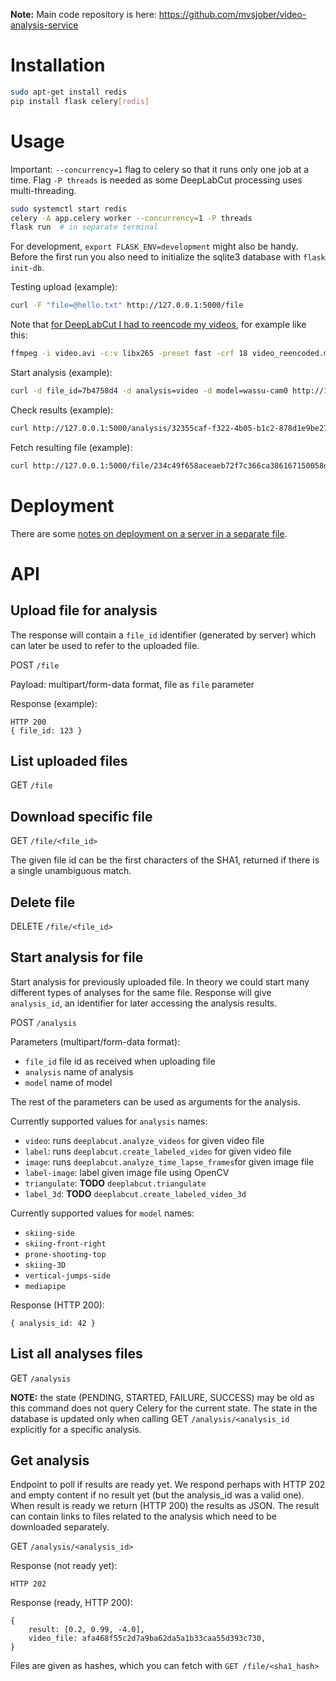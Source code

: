 **Note:** Main code repository is here:
<https://github.com/mvsjober/video-analysis-service>

# Installation

```bash
sudo apt-get install redis
pip install flask celery[redis]
```

# Usage

Important: `--concurrency=1` flag to celery so that it runs only one job at a
time. Flag `-P threads` is needed as some DeepLabCut processing uses multi-threading.

```bash
sudo systemctl start redis
celery -A app.celery worker --concurrency=1 -P threads
flask run  # in separate terminal
```

For development, `export FLASK_ENV=development` might also be handy. Before the
first run you also need to initialize the sqlite3 database with `flask init-db`.

Testing upload (example):

```bash
curl -F "file=@hello.txt" http://127.0.0.1:5000/file
```

Note that [for DeepLabCut I had to reencode my videos][reencode], for example
like this:

```bash
ffmpeg -i video.avi -c:v libx265 -preset fast -crf 18 video_reencoded.mp4
```

Start analysis (example):

```bash
curl -d file_id=7b4758d4 -d analysis=video -d model=wassu-cam0 http://127.0.0.1:5000/analysis
```

Check results (example):

```bash
curl http://127.0.0.1:5000/analysis/32355caf-f322-4b05-b1c2-878d1e9be272
```

Fetch resulting file (example):

```bash
curl http://127.0.0.1:5000/file/234c49f658aceaeb72f7c366ca386167150058d3 -o output.mp4
```


# Deployment

There are some [notes on deployment on a server in a separate file](deployment.md).

# API

## Upload file for analysis

The response will contain a `file_id` identifier (generated by server) which can
later be used to refer to the uploaded file.

POST `/file`

Payload: multipart/form-data format, file as `file` parameter

Response (example):

    HTTP 200
    { file_id: 123 }
    
## List uploaded files

GET `/file`

## Download specific file

GET `/file/<file_id>`

The given file id can be the first characters of the SHA1, returned if there is
a single unambiguous match.

## Delete file

DELETE `/file/<file_id>`


## Start analysis for file

Start analysis for previously uploaded file. In theory we could start many
different types of analyses for the same file. Response will give `analysis_id`,
an identifier for later accessing the analysis results.

POST `/analysis`

Parameters (multipart/form-data format):

- `file_id` file id as received when uploading file
- `analysis` name of analysis
- `model` name of model

The rest of the parameters can be used as arguments for the analysis.

Currently supported values for `analysis` names:

- `video`: runs `deeplabcut.analyze_videos` for given video file
- `label`: runs `deeplabcut.create_labeled_video` for given video file
- `image`: runs `deeplabcut.analyze_time_lapse_frames`for given image file
- `label-image`: label given image file using OpenCV
- `triangulate`: **TODO** `deeplabcut.triangulate`
- `label_3d`: **TODO** `deeplabcut.create_labeled_video_3d`

Currently supported values for `model` names:

- `skiing-side`
- `skiing-front-right`
- `prone-shooting-top`
- `skiing-3D`
- `vertical-jumps-side`
- `mediapipe`


Response (HTTP 200):

    { analysis_id: 42 }

## List all analyses files

GET `/analysis`

**NOTE:** the state (PENDING, STARTED, FAILURE, SUCCESS) may be old as this
command does not query Celery for the current state. The state in the database
is updated only when calling GET `/analysis/<analysis_id` explicitly for a
specific analysis.

## Get analysis

Endpoint to poll if results are ready yet. We respond perhaps with HTTP 202 and
empty content if no result yet (but the analysis_id was a valid one). When result
is ready we return (HTTP 200) the results as JSON. The result can contain links to
files related to the analysis which need to be downloaded separately.

GET `/analysis/<analysis_id>`

Response (not ready yet):

    HTTP 202

Response (ready, HTTP 200):

    {
        result: [0.2, 0.99, -4.0],
        video_file: afa468f55c2d7a9ba62da5a1b33caa55d393c730,
    }

Files are given as hashes, which you can fetch with `GET /file/<sha1_hash>`


[reencode]: https://deeplabcut.github.io/DeepLabCut/docs/recipes/io.html#tips-on-video-re-encoding-and-preprocessing
